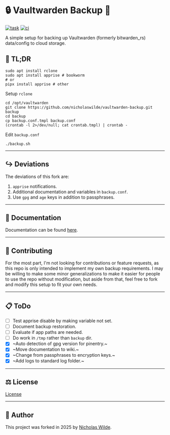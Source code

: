 # :lock: Vaultwarden Backup :floppy_disk:
[![task](https://img.shields.io/badge/Task-Enabled-brightgreen?style=for-the-badge&logo=task&logoColor=white)](https://taskfile.dev/#/)
[![ci](https://img.shields.io/github/actions/workflow/status/nicholaswilde/vaultwarden-backup/ci.yaml?label=ci&style=for-the-badge&branch=main)](https://github.com/nicholaswilde/vaultwarden-backup/actions/workflows/ci.yaml)

A simple setup for backing up Vaultwarden (formerly bitwarden_rs) data/config to cloud storage.

## :pushpin: TL;DR

```shell
sudo apt install rclone
sudo apt install apprise # bookworm
# or
pipx install apprise # other
```

Setup `rclone`

```shell
cd /opt/vaultwarden
git clone https://github.com/nicholaswilde/vaultwarden-backup.git backup
cd backup
cp backup.conf.tmpl backup.conf
(crontab -l 2>/dev/null; cat crontab.tmpl) | crontab -
```

Edit `backup.conf`

```shell
./backup.sh
```

---

## :arrow_right_hook: Deviations

The deviations of this fork are:

1. `apprise` notifications.
2. Additional documentation and variables in `backup.conf`.
3. Use `gpg` and `age` keys in addition to passphrases.

---

## :book: Documentation

Documentation can be found [here][1].

---

## :open_hands: Contributing

For the most part, I'm not looking for contributions or feature requests, as
this repo is only intended to implement my own backup requirements. I may be
willing to make some minor generalizations to make it easier for people to
use the repo without modification, but aside from that, feel free to fork and
modify this setup to fit your own needs.

---

## :clipboard: ToDo

- [ ] Test apprise disable by making variable not set.
- [ ] Document backup restoration.
- [ ] Evaluate if app paths are needed.
- [ ] Do work in `/tmp` rather than `backup` dir.
- [X] ~Auto detection of gpg version for pinentry.~
- [X] ~Move documentation to wiki.~
- [X] ~Change from passphrases to encryption keys.~
- [X] ~Add logs to standard log folder.~

---

<!-- spellchecker-disable -->
## :balance_scale: License
<!-- spellchecker-enable -->

[License](./LICENSE)

---

## :pencil: Author

This project was forked in 2025 by [Nicholas Wilde](https://github.com/nicholaswilde/).

[1]: <https://www.vaultwarden.net/>
[2]: <https://community-scripts.github.io/ProxmoxVE/scripts?id=vaultwarden>
[3]: <https://nicholaswilde.io/vaultwarden-backup>
